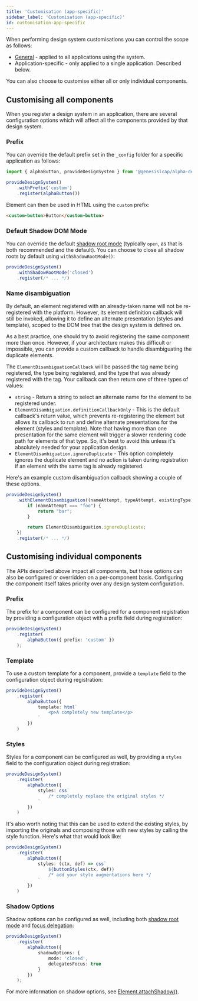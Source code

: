 ```yaml
---
title: 'Customisation (app-specific)'
sidebar_label: 'Customisation (app-specific)'
id: customisation-app-specific
---
```


When performing design system customisations you can control the scope as follows:

* [General](/front-end/design-systems/customisation-general/) - applied to all applications using the system.
* Application-specific - only applied to a single application. Described below.

You can also choose to customise either all or only individual components.

## Customising all components

When you register a design system in an application, there are several configuration options which will affect all the components provided by that design system.

### Prefix

You can override the default prefix set in the `_config` folder for a specific application as follows:

```ts
import { alphaButton, provideDesignSystem } from '@genesislcap/alpha-design-system';

provideDesignSystem()
    .withPrefix('custom')
    .register(alphaButton())
```

Element can then be used in HTML using the `custom` prefix:

```html
<custom-button>Button</custom-button>
```

### Default Shadow DOM Mode

You can override the default [shadow root mode](https://developer.mozilla.org/en-US/docs/Web/API/ShadowRoot/mode) (typically `open`, as that is both recommended and the default). You can choose to close all shadow roots by default using `withShadowRootMode()`:

```ts
provideDesignSystem()
    .withShadowRootMode('closed')
    .register(/* ... */)
```

### Name disambiguation

By default, an element registered with an already-taken name will not be re-registered with the platform. However, its element definition callback will still be invoked, allowing it to define an alternate presentation (styles and template), scoped to the DOM tree that the design system is defined on.

As a best practice, one should try to avoid registering the same component more than once. However, if your architecture makes this difficult or impossible, you can provide a custom callback to handle disambiguating the duplicate elements.

The `ElementDisambiguationCallback` will be passed the tag name being registered, the type being registered, and the type that was already registered with the tag. Your callback can then return one of three types of values:

* `string` - Return a string to select an alternate name for the element to be registered under.
* `ElementDisambiguation.definitionCallbackOnly` - This is the default callback's return value, which prevents re-registering the element but allows its callback to run and define alternate presentations for the element (styles and template). Note that having more than one presentation for the same element will trigger a slower rendering code path for elements of that type. So, it's best to avoid this unless it's absolutely needed for your application design.
* `ElementDisambiguation.ignoreDuplicate` - This option completely ignores the duplicate element and no action is taken during registration if an element with the same tag is already registered.

Here's an example custom disambiguation callback showing a couple of these options.

```ts
provideDesignSystem()
    .withElementDisambiguation((nameAttempt, typeAttempt, existingType) => {
        if (nameAttempt === "foo") {
            return "bar";
        }

        return ElementDisambiguation.ignoreDuplicate;
    })
    .register(/* ... */)
```

## Customising individual components

The APIs described above impact all components, but those options can also be configured or overridden on a per-component basis. Configuring the component itself takes priority over any design system configuration.

### Prefix

The prefix for a component can be configured for a component registration by providing a configuration object with a prefix field during registration:

```ts
provideDesignSystem()
    .register(
        alphaButton({ prefix: 'custom' })
    );
```

### Template

To use a custom template for a component, provide a `template` field to the configuration object during registration:

```ts
provideDesignSystem()
    .register(
        alphaButton({
            template: html`
                <p>A completely new template</p>
            `
        })
    )
```

### Styles

Styles for a component can be configured as well, by providing a `styles` field to the configuration object during registration:

```ts
provideDesignSystem()
    .register(
        alphaButton({
            styles: css`
                /* completely replace the original styles */
            `
        })
    )
```

It's also worth noting that this can be used to extend the existing styles, by importing the originals and composing those with new styles by calling the style function. Here's what that would look like:

```ts
provideDesignSystem()
    .register(
        alphaButton({
            styles: (ctx, def) => css`
                ${buttonStyles(ctx, def)}
                /* add your style augmentations here */
            `
        })
    )
```

### Shadow Options

Shadow options can be configured as well, including both [shadow root mode](https://developer.mozilla.org/en-US/docs/Web/API/ShadowRoot/mode) and [focus delegation](https://developer.mozilla.org/en-US/docs/Web/API/ShadowRoot/delegatesFocus):

```ts
provideDesignSystem()
    .register(
        alphaButton({
            shadowOptions: {
                mode: 'closed',
                delegatesFocus: true
            }
        })
    );
```

For more information on shadow options, see [Element.attachShadow()](https://developer.mozilla.org/en-US/docs/Web/API/Element/attachShadow).

